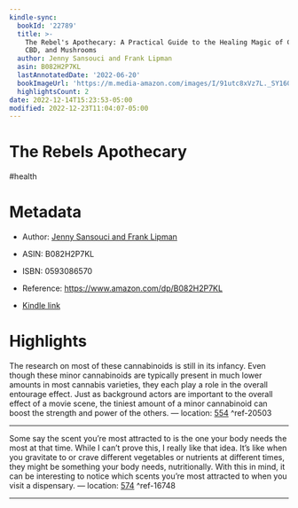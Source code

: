 ```yaml
---
kindle-sync:
  bookId: '22789'
  title: >-
    The Rebel's Apothecary: A Practical Guide to the Healing Magic of Cannabis,
    CBD, and Mushrooms
  author: Jenny Sansouci and Frank Lipman
  asin: B082H2P7KL
  lastAnnotatedDate: '2022-06-20'
  bookImageUrl: 'https://m.media-amazon.com/images/I/91utc8xVz7L._SY160.jpg'
  highlightsCount: 2
date: 2022-12-14T15:23:53-05:00
modified: 2022-12-23T11:04:07-05:00
---
```

# The Rebels Apothecary

#health

# Metadata

* Author: [Jenny Sansouci and Frank Lipman](https://www.amazon.com/Jenny-Sansouci/e/B083RPPRB7/ref=dp_byline_cont_ebooks_1)

* ASIN: B082H2P7KL

* ISBN: 0593086570

* Reference: <https://www.amazon.com/dp/B082H2P7KL>

* [Kindle link](kindle://book?action=open&asin=B082H2P7KL)

# Highlights

The research on most of these cannabinoids is still in its infancy. Even though these minor cannabinoids are typically present in much lower amounts in most cannabis varieties, they each play a role in the overall entourage effect. Just as background actors are important to the overall effect of a movie scene, the tiniest amount of a minor cannabinoid can boost the strength and power of the others. — location: [554](kindle://book?action=open&asin=B082H2P7KL&location=554) ^ref-20503

---

Some say the scent you’re most attracted to is the one your body needs the most at that time. While I can’t prove this, I really like that idea. It’s like when you gravitate to or crave different vegetables or nutrients at different times, they might be something your body needs, nutritionally. With this in mind, it can be interesting to notice which scents you’re most attracted to when you visit a dispensary. — location: [574](kindle://book?action=open&asin=B082H2P7KL&location=574) ^ref-16748

---
